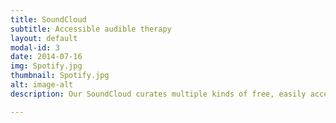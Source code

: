 ```yaml
---
title: SoundCloud
subtitle: Accessible audible therapy
layout: default
modal-id: 3
date: 2014-07-16
img: Spotify.jpg
thumbnail: Spotify.jpg
alt: image-alt
description: Our SoundCloud curates multiple kinds of free, easily accessible audible therapy.

---
```

